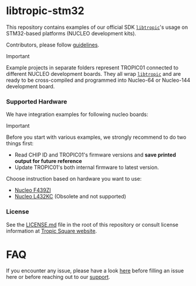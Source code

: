 # libtropic-stm32

This repository contains examples of our official SDK [`libtropic`](https://github.com/tropicsquare/libtropic)'s usage on STM32-based platforms (NUCLEO development kits).

Contributors, please follow [guidelines](https://github.com/tropicsquare/libtropic-stm32/blob/master/CONTRIBUTING.md).


 > [!IMPORTANT]
 > Example projects in separate folders represent TROPIC01 connected to different NUCLEO development boards. They all wrap [`libtropic`](https://github.com/tropicsquare/libtropic) and are ready to be cross-compiled and programmed into Nucleo-64 or Nucleo-144 development board.

### Supported Hardware

We have integration examples for following nucleo boards:

 > [!IMPORTANT]
 > Before you start with various examples, we strongly recommend to do two things first:
 > * Read CHIP ID and TROPIC01's firmware versions and **save printed output for future reference**
 > * Update TROPIC01's both internal firmware to latest version.

Choose instruction based on hardware you want to use:
* [Nucleo F439ZI](./NUCLEO_F439ZI/README.md)
* [Nucleo L432KC](./NUCLEO_L432KC/README.md) (Obsolete and not supported)

### License

See the [LICENSE.md](LICENSE.md) file in the root of this repository or consult license information at [Tropic Square website](https://tropicsquare.com/license).

# FAQ

If you encounter any issue, please have a look [here](./FAQ.md) before filling an issue here or before reaching out to our [support](https://support.desk.tropicsquare.com/).
